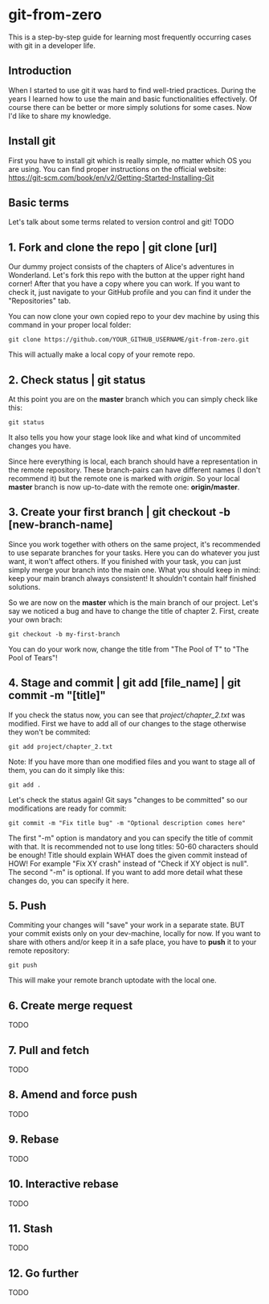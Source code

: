 # git-from-zero
This is a step-by-step guide for learning most frequently occurring cases with git in a developer life.
## Introduction
When I started to use git it was hard to find well-tried practices. During the years I learned how to use the main and basic functionalities effectively. Of course there can be better or more simply solutions for some cases. Now I'd like to share my knowledge.
## Install git
First you have to install git which is really simple, no matter which OS you are using. You can find proper instructions on the official website:
https://git-scm.com/book/en/v2/Getting-Started-Installing-Git
## Basic terms
Let's talk about some terms related to version control and git! TODO
## 1. Fork and clone the repo | git clone [url]
Our dummy project consists of the chapters of Alice's adventures in Wonderland. Let's fork this repo with the button at the upper right hand corner! After that you have a copy where you can work. If you want to check it, just navigate to your GitHub profile and you can find it under the "Repositories" tab.

You can now clone your own copied repo to your dev machine by using this command in your proper local folder:

```git clone https://github.com/YOUR_GITHUB_USERNAME/git-from-zero.git```

This will actually make a local copy of your remote repo.
## 2. Check status | git status
At this point you are on the **master** branch which you can simply check like this:

```git status```

It also tells you how your stage look like and what kind of uncommited changes you have.

Since here everything is local, each branch should have a representation in the remote repository. These branch-pairs can have different names (I don't recommend it) but the remote one is marked with *origin*. So your local **master** branch is now up-to-date with the remote one: **origin/master**.
## 3. Create your first branch | git checkout -b [new-branch-name]
Since you work together with others on the same project, it's recommended to use separate branches for your tasks. Here you can do whatever you just want, it won't affect others. If you finished with your task, you can just simply merge your branch into the main one. What you should keep in mind: keep your main branch always consistent! It shouldn't contain half finished solutions.

So we are now on the **master** which is the main branch of our project. Let's say we noticed a bug and have to change the title of chapter 2. First, create your own brach:

```git checkout -b my-first-branch```

You can do your work now, change the title from "The Pool of T" to "The Pool of Tears"!
## 4. Stage and commit | git add [file_name] | git commit -m "[title]"
If you check the status now, you can see that *project/chapter_2.txt* was modified. First we have to add all of our changes to the stage otherwise they won't be commited:

```git add project/chapter_2.txt```

Note: If you have more than one modified files and you want to stage all of them, you can do it simply like this:

```git add .```

Let's check the status again! Git says "changes to be committed" so our modifications are ready for commit:

```git commit -m "Fix title bug" -m "Optional description comes here"```

The first "-m" option is mandatory and you can specify the title of commit with that. It is recommended not to use long titles: 50-60 characters should be enough! Title should explain WHAT does the given commit instead of HOW! For example "Fix XY crash" instead of "Check if XY object is null". The second "-m" is optional. If you want to add more detail what these changes do, you can specify it here.
## 5. Push
Commiting your changes will "save" your work in a separate state. BUT your commit exists only on your dev-machine, locally for now. If you want to share with others and/or keep it in a safe place, you have to **push** it to your remote repository:

```git push```

This will make your remote branch uptodate with the local one.
## 6. Create merge request
TODO
## 7. Pull and fetch
TODO
## 8. Amend and force push
TODO
## 9. Rebase
TODO
## 10. Interactive rebase
TODO
## 11. Stash
TODO
## 12. Go further
TODO
